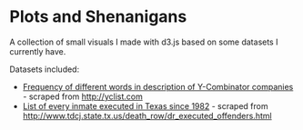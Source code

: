 Plots and Shenanigans
=====================

A collection of small visuals I made with d3.js based on some datasets I currently have.

Datasets included:

* [Frequency of different words in description of Y-Combinator companies](https://github.com/gruiz17/ycscraper/blob/master/data_files/wordcount_sorted.csv) - scraped from http://yclist.com
* [List of every inmate executed in Texas since 1982](https://github.com/gruiz17/deathrow/blob/master/deathrow.csv) - scraped from http://www.tdcj.state.tx.us/death_row/dr_executed_offenders.html
